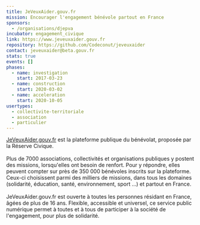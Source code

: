 ```yaml
---
title: JeVeuxAider.gouv.fr
mission: Encourager l'engagement bénévole partout en France
sponsors:
  - /organisations/djepva
incubator: engagement_civique
link: https://www.jeveuxaider.gouv.fr
repository: https://github.com/Codeconut/jeveuxaider
contact: jeveuxaider@beta.gouv.fr
stats: true
events: []
phases:
  - name: investigation
    start: 2017-03-23
  - name: construction
    start: 2020-03-02
  - name: acceleration
    start: 2020-10-05
usertypes:
  - collectivite-territoriale
  - association
  - particulier
---
```

[JeVeuxAider.gouv.fr](https://www.jeveuxaider.gouv.fr/) est la plateforme publique du bénévolat, proposée par la Réserve Civique.\
\
Plus de 7000 associations, collectivités et organisations publiques y postent des missions, lorsqu'elles ont besoin de renfort. Pour y répondre, elles peuvent compter sur près de 350 000 bénévoles inscrits sur la plateforme. Ceux-ci choisissent parmi des milliers de missions, dans tous les domaines (solidarité, éducation, santé, environnement, sport ...) et partout en France.\
\
JeVeuxAider.gouv.fr est ouverte à toutes les personnes résidant en France, âgées de plus de 16 ans. Flexible, accessible et universel, ce service public numérique permet à toutes et à tous de participer à la société de l'engagement, pour plus de solidarité.